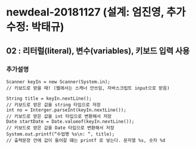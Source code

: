 # newdeal-20181127 (설계: 엄진영, 추가수정: 박태규)

## 02 : 리터럴(literal), 변수(variables), 키보드 입력 사용

### 추가설명
~~~
Scanner keyIn = new Scanner(System.in);
// 키보드로 받을 때! (웹에서는 스캐너 안쓰임, 자바스크립트 input으로 받음)

String title = keyIn.nextLine();
// 키보드로 받은 값을 string 타입으로 저장
int no = Interger.parseInt(keyIn.nextLine());
// 키보드로 받은 값을 int 타입으로 변환해서 저장
Date startDate = Date.valueof(keyIn.nextLine());
// 키보드로 받은 값을 Date 타입으로 변환해서 저장
System.out.printf(“수업명 %s\n: “, title); 
// 출력문장 안에 값이 들어갈 떄는 printf 로 넣는다. 문자열 %s, 숫자 %d
~~~
